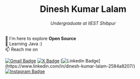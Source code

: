 <h1 align="center"> Dinesh Kumar Lalam </h1>
<h6 align="center"> Undergraduate at IIEST Shibpur </h6>

🚀 I'm here to explore **Open Source** <br>
🌱 Learning Java :) <br>
📫 Reach me on

[![Gmail Badge](https://img.shields.io/badge/-dineshlalam15@gmail.com-purple?style=flat-square&logo=Gmail&logoColor=white&link=mailto:dineshlalam15@gmail.com)](mailto:dineshlalam15@gmail.com)
[![X Badge](https://img.shields.io/badge/-dineshlalam15-black?style=flat-square&logo=X&logoColor=white&link=https://twitter.com/dineshlalam15/)](https://twitter.com/dineshlalam15)
[![Linkedin Badge](https://img.shields.io/badge/-DineshKumarLalam-blue?style=flat-square&logo=Linkedin&logoColor=white&link=[https://www.linkedin.com/in/anirudhemmadi/](https://www.linkedin.com/in/dinesh-kumar-lalam-2584a8207/))](https://www.linkedin.com/in/dinesh-kumar-lalam-2584a8207/)
[![Instagram Badge](https://img.shields.io/badge/-dinesh_lalam-red?style=flat-square&logo=instagram&logoColor=white&link=https://www.instagram.com/dinesh_lalam/)](https://www.instagram.com/dinesh_lalam/)

